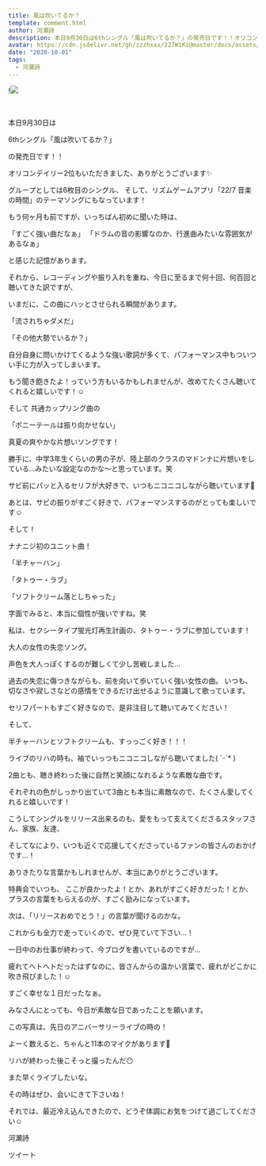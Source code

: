 ```yaml
---
title: 風は吹いてるか？
template: comment.html
author: 河瀬詩
description: 本日9月30日は6thシングル「風は吹いてるか？」の発売日です！！オリコンデイリー2位もいただきました、ありがとうございます✨グループとしては6枚目のシングル、そ...
avatar: https://cdn.jsdelivr.net/gh/zzzhxxx/227WiKi@master/docs/assets/photo/avatar/uta.jpg
date: "2020-10-01"
tags:
  - 河瀬詩
---
```


!![](https://cdn.jsdelivr.net/gh/227WiKi/227WiKi-image@master/blog-image/uta-2020-10-01_1.jpg)



  ﻿

本日9月30日は



6thシングル「風は吹いてるか？」



の発売日です！！



オリコンデイリー2位もいただきました、ありがとうございます✨





グループとしては6枚目のシングル、
そして、リズムゲームアプリ「22/7 音楽の時間」のテーマソングにもなっています！




もう何ヶ月も前ですが、いっちばん初めに聞いた時は、

「すごく強い曲だなぁ」
「ドラムの音の影響なのか、行進曲みたいな雰囲気があるなぁ」

と感じた記憶があります。



それから、レコーディングや振り入れを重ね、今日に至るまで何十回、何百回と聴いてきた訳ですが、



いまだに、この曲にハッとさせられる瞬間があります。


「流されちゃダメだ」

「その他大勢でいるか？」



自分自身に問いかけてくるような強い歌詞が多くて、パフォーマンス中もついつい手に力が入ってしまいます。



もう聞き飽きたよ！っていう方もいるかもしれませんが、改めてたくさん聴いてくれると嬉しいです！☺️








そして
共通カップリング曲の


「ポニーテールは振り向かせない」



真夏の爽やかな片想いソングです！


勝手に、中学3年生くらいの男の子が、陸上部のクラスのマドンナに片想いをしている…みたいな設定なのかな〜と思っています。笑


サビ前にパッと入るセリフが大好きで、いつもニコニコしながら聴いています🥰


あとは、サビの振りがすごく好きで、パフォーマンスするのがとっても楽しいです☺︎







そして！


ナナニジ初のユニット曲！




「半チャーハン」

「タトゥー・ラブ」

「ソフトクリーム落としちゃった」


字面でみると、本当に個性が強いですね。笑






私は、セクシータイプ蛍光灯再生計画の、タトゥー・ラブに参加しています！


大人の女性の失恋ソング。


声色を大人っぽくするのが難しくて少し苦戦しました…


過去の失恋に傷つきながらも、前を向いて歩いていく強い女性の曲。
いつも、切なさや寂しさなどの感情をできるだけ出せるように意識して歌っています。


セリフパートもすごく好きなので、是非注目して聴いてみてください！





そして、

半チャーハンとソフトクリームも、すっっごく好き！！！


ライブのリハの時も、袖でいっつもニコニコしながら聴いてました( ˊᵕˋ* )


2曲とも、聴き終わった後に自然と笑顔になれるような素敵な曲です。



それぞれの色がしっかり出ていて3曲とも本当に素敵なので、たくさん愛してくれると嬉しいです！








こうしてシングルをリリース出来るのも、愛をもって支えてくださるスタッフさん、家族、友達、


そしてなにより、いつも近くで応援してくださっているファンの皆さんのおかげです…！


ありきたりな言葉かもしれませんが、本当にありがとうございます。



特典会でいつも、
ここが良かったよ！とか、あれがすごく好きだった！とか、プラスの言葉をもらえるのが、すごく励みになっています。


次は、「リリースおめでとう！」の言葉が聞けるのかな。



これからも全力で走っていくので、ぜひ見ていて下さい…！







一日中のお仕事が終わって、今ブログを書いているのですが…


疲れてヘトヘトだったはずなのに、皆さんからの温かい言葉で、疲れがどこかに吹き飛びました！☺️


すごく幸せな１日だったなぁ。


みなさんにとっても、今日が素敵な日であったことを願います。












この写真は、先日のアニバーサリーライブの時の！


よーく数えると、ちゃんと11本のマイクがあります🎤


リハが終わった後こそっと撮ったんだ😶






また早くライブしたいな。



その時はぜひ、会いにきて下さいね！








それでは、最近冷え込んできたので、どうぞ体調にお気をつけて過ごしてください☺️






河瀬詩


ツイート



